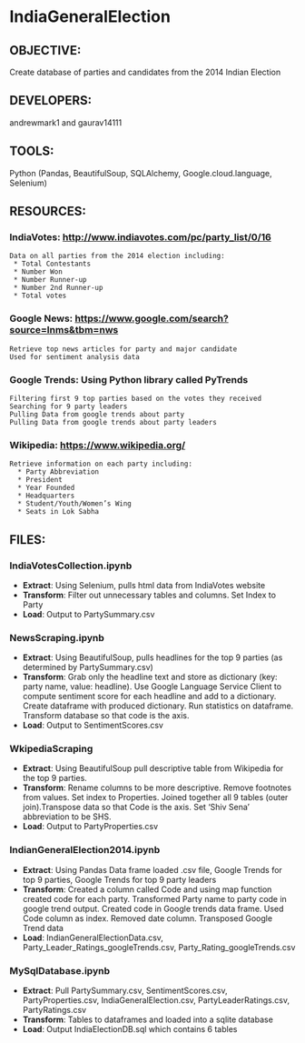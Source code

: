 # IndiaGeneralElection 

## OBJECTIVE: 
  Create database of parties and candidates from the 2014 Indian Election

## DEVELOPERS: 
  andrewmark1 and gaurav14111

## TOOLS: 
  Python (Pandas, BeautifulSoup, SQLAlchemy, Google.cloud.language, Selenium)

## RESOURCES:
### IndiaVotes: http://www.indiavotes.com/pc/party_list/0/16
    Data on all parties from the 2014 election including:
     * Total Contestants
     * Number Won
     * Number Runner-up
     * Number 2nd Runner-up
     * Total votes

### Google News: https://www.google.com/search?source=lnms&tbm=nws
    Retrieve top news articles for party and major candidate
    Used for sentiment analysis data

### Google Trends: Using Python library called PyTrends
    Filtering first 9 top parties based on the votes they received
    Searching for 9 party leaders
    Pulling Data from google trends about party
    Pulling Data from google trends about party leaders

### Wikipedia: https://www.wikipedia.org/
    Retrieve information on each party including:
      * Party Abbreviation
      * President
      * Year Founded
      * Headquarters
      * Student/Youth/Women’s Wing
      * Seats in Lok Sabha

## FILES:
### IndiaVotesCollection.ipynb
 * **Extract**: Using Selenium, pulls html data from IndiaVotes website
 * **Transform**: Filter out unnecessary tables and columns. Set Index to Party
 * **Load**: Output to PartySummary.csv

### NewsScraping.ipynb
 * **Extract**: Using BeautifulSoup, pulls headlines for the top 9 parties (as determined by PartySummary.csv)
 * **Transform**: Grab only the headline text and store as dictionary (key: party name, value: headline). Use Google Language Service Client   to compute sentiment score for each headline and add to a dictionary. Create dataframe with produced dictionary. Run statistics on       dataframe. Transform database so that code is the axis.
 * **Load**: Output to SentimentScores.csv

### WkipediaScraping
 * **Extract**: Using BeautifulSoup pull descriptive table from Wikipedia for the top 9 parties.
 * **Transform**: Rename columns to be more descriptive. Remove footnotes from values. Set index to Properties. Joined together all 9 tables   (outer join).Transpose data so that Code is the axis. Set ‘Shiv Sena’ abbreviation to be SHS.
 * **Load**: Output to PartyProperties.csv

### IndianGeneralElection2014.ipynb
 * **Extract**: Using Pandas Data frame loaded .csv file, Google Trends for top 9 parties, Google Trends for top 9 party leaders
 * **Transform**: Created a column called Code and using map function created code for each party. Transformed Party name to party code in     google trend output. Created code in Google trends data frame. Used Code column as index. Removed date column. Transposed Google Trend   data
 * **Load**: IndianGeneralElectionData.csv, Party_Leader_Ratings_googleTrends.csv, Party_Rating_googleTrends.csv

### MySqlDatabase.ipynb
 * **Extract**: Pull PartySummary.csv, SentimentScores.csv, PartyProperties.csv, IndiaGeneralElection.csv, PartyLeaderRatings.csv,             PartyRatings.csv
 * **Transform**: Tables to dataframes and loaded into a sqlite database
 * **Load**: Output IndiaElectionDB.sql which contains 6 tables
